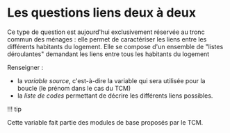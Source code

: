 # Les questions liens deux à deux

Ce type de question est aujourd'hui exclusivement réservée au tronc commun des ménages : elle permet de caractériser les liens entre les différents habitants du logement. Elle se compose d'un ensemble de "listes déroulantes" demandant les liens entre tous les habitants du logement

Renseigner :

- la _variable source_, c'est-à-dire la variable qui sera utilisée pour la boucle (le prénom dans le cas du TCM)
- la _liste de codes_ permettant de décrire les différents liens possibles.

!!! tip

Cette variable fait partie des modules de base proposés par le TCM.

##
